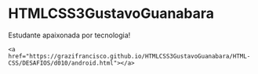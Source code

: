# HTMLCSS3GustavoGuanabara

Estudante apaixonada por tecnologia!

    <a href="https://grazifrancisco.github.io/HTMLCSS3GustavoGuanabara/HTML-CSS/DESAFIOS/d010/android.html"></a>
    